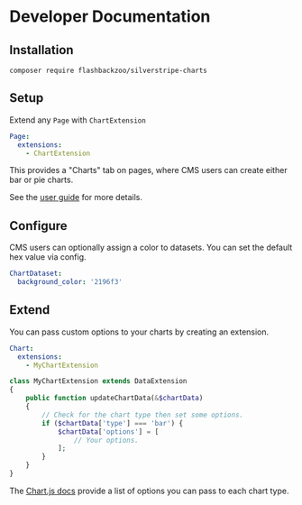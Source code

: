 # Developer Documentation

## Installation

`composer require flashbackzoo/silverstripe-charts`

## Setup

Extend any `Page` with `ChartExtension`

```yml
Page:
  extensions:
    - ChartExtension
```

This provides a "Charts" tab on pages, where CMS users can create either bar or pie charts.

See the [user guide](user-guide.md) for more details.

## Configure

CMS users can optionally assign a color to datasets. You can set the default hex value via config.

```yml
ChartDataset:
  background_color: '2196f3'
```

## Extend

You can pass custom options to your charts by creating an extension.

```yml
Chart:
  extensions:
    - MyChartExtension
```

```php
class MyChartExtension extends DataExtension
{
    public function updateChartData(&$chartData)
    {
        // Check for the chart type then set some options.
        if ($chartData['type'] === 'bar') {
            $chartData['options'] = [
                // Your options.
            ];
        }
    }
}
```

The [Chart.js docs](http://www.chartjs.org/docs/) provide a list of options you can pass to each chart type.
